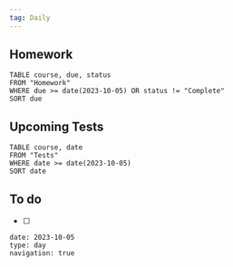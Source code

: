 ```yaml
---
tag: Daily
---
```

## Homework
```dataview
TABLE course, due, status
FROM "Homework" 
WHERE due >= date(2023-10-05) OR status != "Complete"
SORT due
```
## Upcoming Tests
```dataview
TABLE course, date
FROM "Tests" 
WHERE date >= date(2023-10-05)
SORT date
```
## To do
- [ ] 

```gEvent
date: 2023-10-05
type: day
navigation: true
```